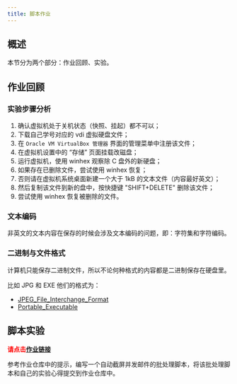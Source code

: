 ```yaml
---
title: 脚本作业
---
```


## 概述

本节分为两个部分：作业回顾、实验。

## 作业回顾

### 实验步骤分析

1. 确认虚拟机处于关机状态（快照、挂起）都不可以；
2. 下载自己学号对应的 vdi 虚拟硬盘文件；
3. 在 `Oracle VM VirtualBox 管理器` 界面的管理菜单中注册该文件；
4. 在虚拟机设置中的 “存储” 页面挂载改磁盘；
5. 运行虚拟机，使用 winhex 观察除 C 盘外的新硬盘；
6. 如果存在已删除文件，尝试使用 winhex 恢复；
7. 否则请在虚拟机系统桌面新建一个大于 1kB 的文本文件（内容最好英文）；
8. 然后复制该文件到新的盘中，按快捷键 "SHIFT+DELETE" 删除该文件；
9. 尝试使用 winhex 恢复被删除的文件。

### 文本编码

非英文的文本内容在保存的时候会涉及文本编码的问题，即：字符集和字符编码。

### 二进制与文件格式

计算机只能保存二进制文件，所以不论何种格式的内容都是二进制保存在硬盘里。

比如 JPG 和 EXE 他们的格式为：

- [JPEG_File_Interchange_Format](https://en.wikipedia.org/wiki/JPEG_File_Interchange_Format)
- [Portable_Executable](https://en.wikipedia.org/wiki/Portable_Executable)

## 脚本实验

<b style="color:red;">请点击[作业链接](https://classroom.github.com/a/1X5wUpyw)</b>

参考作业仓库中的提示，编写一个自动截屏并发邮件的批处理脚本，将该批处理脚本和自己的实验心得提交到作业仓库中。
